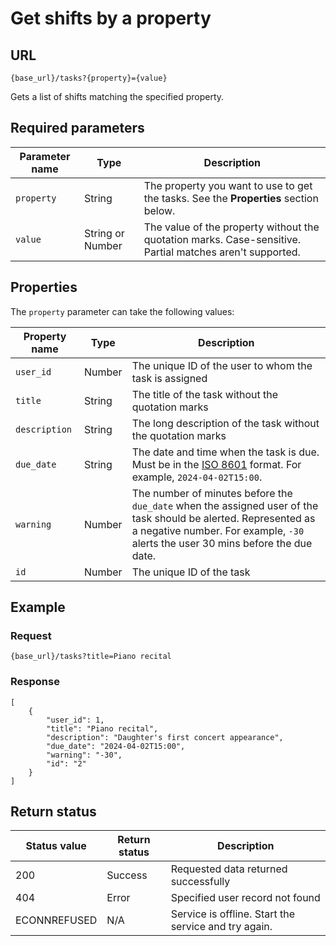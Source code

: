 # Get shifts by a property

## URL

```
{base_url}/tasks?{property}={value}
```
Gets a list of shifts matching the specified property.

## Required parameters

| Parameter name | Type | Description |
| ---- | ---- | ---|
| `property` | String | The property you want to use to get the tasks. See the **Properties** section below.|
| `value` | String or Number | The value of the property without the quotation marks. Case-sensitive. Partial matches aren't supported. 

## Properties
The `property` parameter can take the following values:

| Property name | Type | Description |
| ------- | -------| ------ |
| `user_id` | Number | The unique ID of the user to whom the task is assigned |
| `title` | String | The title of the task without the quotation marks |
| `description` | String | The long description of the task without the quotation marks|
| `due_date` | String | The date and time when the task is due. Must be in the [ISO 8601](https://en.wikipedia.org/wiki/ISO_8601) format. For example, `2024-04-02T15:00`. |
| `warning` | Number | The number of minutes before the `due_date` when the assigned user of the task should be alerted. Represented as a negative number. For example, `-30` alerts the user 30 mins before the due date.|
| `id` | Number | The unique ID of the task |

## Example

### Request

```
{base_url}/tasks?title=Piano recital
```
### Response

```
[
    {
        "user_id": 1,
        "title": "Piano recital",
        "description": "Daughter's first concert appearance",
        "due_date": "2024-04-02T15:00",
        "warning": "-30",
        "id": "2"
    }
]

```
## Return status

| Status value | Return status | Description |
| ------------- | ----------- | ----------- |
| 200 | Success | Requested data returned successfully |
| 404 | Error | Specified user record not found |
| ECONNREFUSED | N/A | Service is offline. Start the service and try again. |

